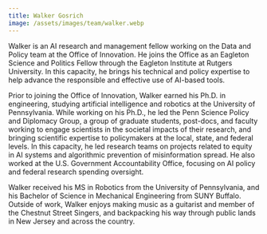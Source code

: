 ```yaml
---
title: Walker Gosrich
image: /assets/images/team/walker.webp
---
```


Walker is an AI research and management fellow working on the Data and Policy team at the Office of Innovation. He joins the Office as an Eagleton Science and Politics Fellow through the Eagleton Institute at Rutgers University. In this capacity, he brings his technical and policy expertise to help advance the responsible and effective use of AI-based tools.

Prior to joining the Office of Innovation, Walker earned his Ph.D. in engineering, studying artificial intelligence and robotics at the University of Pennsylvania. While working on his Ph.D., he led the Penn Science Policy and Diplomacy Group, a group of graduate students, post-docs, and faculty working to engage scientists in the societal impacts of their research, and bringing scientific expertise to policymakers at the local, state, and federal levels. In this capacity, he led research teams on projects related to equity in AI systems and algorithmic prevention of misinformation spread. He also worked at the U.S. Government Accountability Office, focusing on AI policy and federal research spending oversight.

Walker received his MS in Robotics from the University of Pennsylvania, and his Bachelor of Science in Mechanical Engineering from SUNY Buffalo. Outside of work, Walker enjoys making music as a guitarist and member of the Chestnut Street Singers, and backpacking his way through public lands in New Jersey and across the country.
